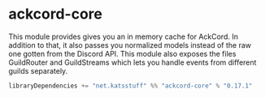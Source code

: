 # ackcord-core
This module provides gives you an in memory cache for AckCord. In addition to that, it also passes you normalized models instead of the raw one gotten from the Discord API. This module also exposes the files GuildRouter and GuildStreams which lets you handle events from different guilds separately.

```scala
libraryDependencies += "net.katsstuff" %% "ackcord-core" % "0.17.1"
```